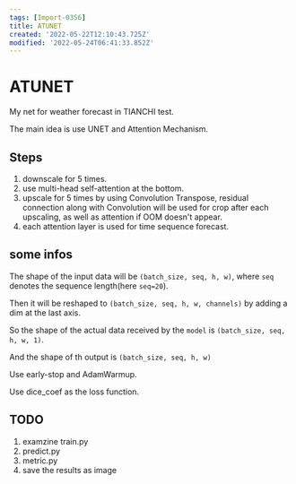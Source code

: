 ```yaml
---
tags: [Import-0356]
title: ATUNET
created: '2022-05-22T12:10:43.725Z'
modified: '2022-05-24T06:41:33.852Z'
---
```


# ATUNET
My net for weather forecast in TIANCHI test. <p>
The main idea is use UNET and Attention Mechanism.<p>
## Steps
1. downscale for 5 times.
2. use multi-head self-attention at the bottom.
3. upscale for 5 times by using Convolution Transpose, 
residual connection along with Convolution will be used for crop 
after each upscaling, as well as attention if OOM doesn't appear.
4. each attention layer is used for time sequence forecast.
## some infos
The shape of the input data will be `(batch_size, seq, h, w)`, where `seq` denotes the sequence length(here `seq=20`).<p>
Then it will be reshaped to `(batch_size, seq, h, w, channels)` by adding a dim at the last axis.<p>
So the shape of the actual data received by the `model` is `(batch_size, seq, h, w, 1)`.<p>
And the shape of th output is `(batch_size, seq, h, w)` <p>
Use early-stop and AdamWarmup.<p>
Use dice_coef as the loss function. <p>
## TODO
1. examzine train.py
2. predict.py
3. metric.py
4. save the results as image
